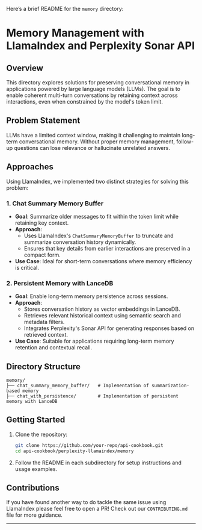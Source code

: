 Here’s a brief README for the `memory` directory:
# Memory Management with LlamaIndex and Perplexity Sonar API

## Overview
This directory explores solutions for preserving conversational memory in applications powered by large language models (LLMs). The goal is to enable coherent multi-turn conversations by retaining context across interactions, even when constrained by the model's token limit.

## Problem Statement

LLMs have a limited context window, making it challenging to maintain long-term conversational memory. Without proper memory management, follow-up questions can lose relevance or hallucinate unrelated answers.

## Approaches
Using LlamaIndex, we implemented two distinct strategies for solving this problem:

### 1. **Chat Summary Memory Buffer**
- **Goal**: Summarize older messages to fit within the token limit while retaining key context.
- **Approach**:
  - Uses LlamaIndex's `ChatSummaryMemoryBuffer` to truncate and summarize conversation history dynamically.
  - Ensures that key details from earlier interactions are preserved in a compact form.
- **Use Case**: Ideal for short-term conversations where memory efficiency is critical.

### 2. **Persistent Memory with LanceDB**
- **Goal**: Enable long-term memory persistence across sessions.
- **Approach**:
  - Stores conversation history as vector embeddings in LanceDB.
  - Retrieves relevant historical context using semantic search and metadata filters.
  - Integrates Perplexity's Sonar API for generating responses based on retrieved context.
- **Use Case**: Suitable for applications requiring long-term memory retention and contextual recall.

## Directory Structure
```
memory/
├── chat_summary_memory_buffer/   # Implementation of summarization-based memory
├── chat_with_persistence/        # Implementation of persistent memory with LanceDB
```

## Getting Started
1. Clone the repository:
   ```bash
   git clone https://github.com/your-repo/api-cookbook.git
   cd api-cookbook/perplexity-llamaindex/memory
   ```
2. Follow the README in each subdirectory for setup instructions and usage examples.

## Contributions

If you have found another way to do tackle the same issue using LlamaIndex please feel free to open a PR! Check out our `CONTRIBUTING.md` file for more guidance. 

---


